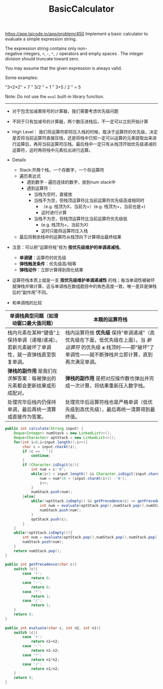 ﻿---
layout: default
title: BasicCalculator
narrow: true
---
https://app.laicode.io/app/problem/450
Implement a basic calculator to evaluate a simple expression string.

The expression string contains only non-negative integers, `+`, `-`, `*`, `/` operators and empty spaces . The integer division should truncate toward zero.

You may assume that the given expression is always valid.

Some examples:  

"3+2*2" = 7
" 3/2 " = 1
" 3+5 / 2 " = 5

Note: Do not use the `eval` built-in library function.
***
- 对于包含加减乘除号的计算器，我们需要考虑优先级问题
- 不同于只有加减号的计算器，两个数压进栈后，不一定可以立刻开始计算

- High Level： 我们将运算符即将压入栈的时候，取决于运算符的优先级，决定是否将当前运算符直接压栈，还是将栈中已知一定可以运算的元素提取出来进行运算后，再将当前运算符压栈。最后栈中一定只有从栈顶开始优先级递减的运算符，这时再将栈中元素拉出进行运算。
- Details
	- Stack:开两个栈，一个存数字，一个存运算符
	- 遍历表达式
		- 遇到数字 - 遍历连续的数字，放到num stack中
		- 遇到运算符：
			- 当栈为空时，直接放
			- 当栈不为空，但栈顶运算符比当前运算符优先级高或相同时
				- （e.g. 栈顶为X，当前为+）(e.g. 栈顶为+，当前也是+)
				- 这时进行计算
			- 当栈不为空，但栈顶运算符比当前运算符优先级低
				- (e.g. 栈顶为+，当前为X)
				- 这时只能将运算符压入栈
	- 最后将剩余栈中的运算符从栈顶向下计算得出最终结果
- 注意：可以把“运算符栈”视为 **按优先级维护的单调递减栈**。
	- **单调键**：运算符的优先级
	- **弹栈触发条件**：优先级高/相等
	- **弹栈动作**：立即计算得到简化结果
- 运算符栈本质上就是一支 **按优先级维护单调递减性** 的栈；每当单调性被破坏就弹栈并做计算，这与单调栈在数组题目中的角色高度一致，唯一差异是弹栈后的“副作用”不同。
- 和单调栈的比较

| 单调栈典型问题（如滑动窗口最大值问题）                             | 本题的运算符栈                                                                                           |
| ----------------------------------------------- | ------------------------------------------------------------------------------------------------- |
| 栈内元素在某种“键值”上保持单调（递增/递减）。若新元素破坏了单调性，就一直弹栈直至恢复单调。 | 栈内运算符按 **优先级** 保持“单调递减”（高优先级在下面，低优先级在上面）。当 _新运算符_ 的优先级 **≤** 栈顶时——即“破坏”了单调性——就不断弹栈并立即计算，直到再次满足单调。 |
| **弹栈的副作用** 是我们在求解答案：每被弹出的元素都会更新结果或形成配对。         | **弹栈的副作用** 是把对应操作数也弹出并完成一次计算，将结果重新压入数字栈。                                                          |
| 处理完毕后栈内仍保持单调，最后再统一清算或直接作为答案。                    | 处理完毕后运算符栈也是严格单调（低优先级到高优先级），最后再统一清算得到最终值。                                                          |
```java
public int calculate(String input) {  
    Deque<Integer> numStack = new LinkedList<>();  
    Deque<Character> optStack = new LinkedList<>();  
    for(int i=0;i<input.length();i++){  
        char c = input.charAt(i);  
        if (c == ' '){  
            continue;  
        }  
        if (Character.isDigit(c)){  
            int num = c-'0';  
            while(i+1 < input.length() && Character.isDigit(input.charAt(i+1))){  
                num = num*10 + (input.charAt(i+1) -'0');  
                i++;  
            }  
            numStack.push(num);  
        }else{  
            while(!optStack.isEmpty() && getPrecedence(c) <= getPrecedence(optStack.peek())){  
                int num = evaluate(optStack.pop(),numStack.pop(),numStack.pop());  
                numStack.push(num);  
            }  
            optStack.push(c);  
        }  
    }  
    while(!optStack.isEmpty()){  
        int num = evaluate(optStack.pop(),numStack.pop(),numStack.pop());  
        numStack.push(num);  
    }  
    return numStack.pop();  
}  
  
public int getPrecedence(char c){  
    switch (c){  
        case '+':  
            return 0;  
        case '-':  
            return 0;  
        case '*':  
            return 1;  
        case '/':  
            return 1;  
    }  
    return 0;  
}  
  
public int evaluate(char c, int n2, int n1){  
    switch (c){  
        case '+':  
            return n1+n2;  
        case '-':  
            return n1-n2;  
        case '*':  
            return n1*n2;  
        case '/':  
            return n1/n2;  
    }  
    return 0;  
}
```